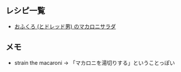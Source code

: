 ## レシピ一覧

* [おふくろ (とドレッド男) のマカロニサラダ](moms-and-the-dreads-mac-salad)

## メモ

* strain the macaroni -> 「マカロニを湯切りする」ということっぽい
